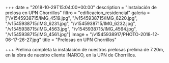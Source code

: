 +++
date = "2018-10-29T15:04:00+00:00"
description = "Instalación de prelosa en UPN Chorrillos"
filtro = "edificacion_residencial"
galeria = ["/v1545938715/IMG_4519.jpg", "/v1545938715/IMG_6220.jpg", "/v1545938715/IMG_6231.jpg", "/v1545938715/IMG_6232.jpg", "/v1545938715/IMG_4563.jpg", "/v1545938715/IMG_4564.jpg", "/v1545938715/IMG_4561.jpg"]
image = "/v1545938917/PHOTO-2018-12-06-17-26-27.jpg"
title = "Prelosas en UPN Chorrillos"

+++
Prelima completa la instalación de nuestros prelosas prelima de 7.20m, en la obra de nuestro cliente INARCO, en la UPN de Chorrillos.
